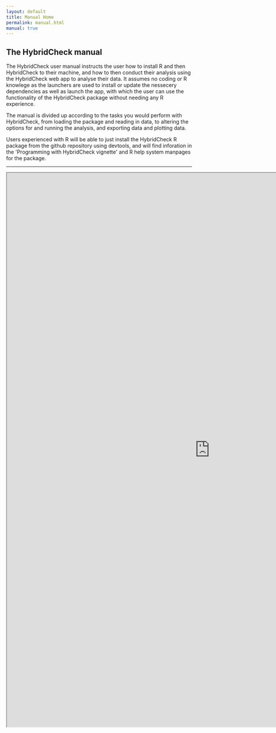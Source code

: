 ```yaml
---
layout: default
title: Manual Home
permalink: manual.html
manual: true
---
```


## The HybridCheck manual

The HybridCheck user manual instructs the user how to install R and then HybridCheck to their machine, and how to then conduct their analysis using the HybridCheck web app to analyse their data. It assumes no coding or R knowlege as the launchers are used to install or update the nessecery dependencies as well as launch the app, with which the user can use the functionality of the HybridCheck package without needing any R experience.

The manual is divided up according to the tasks you would perform with HybridCheck, from loading the package and reading in data, to altering the options for and running the analysis, and exporting data and plotting data.

Users experienced with R will be able to just install the HybridCheck R package from the github repository using devtools, and will find inforation in the 'Programming with HybridCheck vignette' and R help system manpages for the package.

-----

<div align="center">
<iframe src="http://ward9250.github.io/HybridCheck/Manual/HybridCheck_User_Manual.pdf" width=1100 height=1500></iframe>
</div>